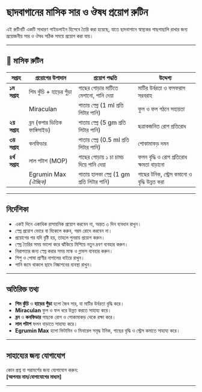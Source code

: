# ছাদবাগানের মাসিক সার ও ঔষধ প্রয়োগ রুটিন

এই রুটিনটি একটি সাধারণ গাইডলাইন হিসেবে তৈরি করা হয়েছে, যাতে ছাদবাগানে স্বাস্থ্যকর গাছগাছালি রাখার জন্য প্রয়োজনীয় সার ও ঔষধ সঠিক সময়ে প্রয়োগ করা যায়।

---

## 🌿 মাসিক রুটিন

| সপ্তাহ    | প্রয়োগের উপাদান                  | প্রয়োগ পদ্ধতি                           | উদ্দেশ্য                                 |
|-----------|---------------------------------|---------------------------------------|------------------------------------------|
| **১ম সপ্তাহ** | শিম কুঁচি + হাড়ের গুঁড়া           | গাছের গোড়ার মাটিতে মেশানো, পানি দেয়া | মাটির উর্বরতা ও ফসফরাস সরবরাহ          |
|           | Miraculan                       | পাতায় স্প্রে (1 ml প্রতি লিটার পানি)   | ফুল ও ফল গঠনে সহায়তা                    |
| **২য় সপ্তাহ** | ব্রন (কপার ভিত্তিক ফাঙ্গিসাইড) | পাতায় স্প্রে (5 gm প্রতি লিটার পানি)   | ছত্রাকজনিত রোগ প্রতিরোধ                  |
| **৩য় সপ্তাহ** | কনফিডার                       | পাতায় স্প্রে (0.5 ml প্রতি লিটার পানি) | পোকামাকড় দমন                           |
| **৪র্থ সপ্তাহ** | লাল পটাশ (MOP)                 | গাছের গোড়ায় ১ চা চামচ দিয়ে পানি দেয়া  | ফলন বৃদ্ধি ও রোগ প্রতিরোধ ক্ষমতা বাড়ানো  |
|           | Egrumin Max *(ঐচ্ছিক)*          | পাতায় হালকা স্প্রে (1 gm প্রতি লিটার পানি) | গাছের টনিক, স্ট্রেস কমানো ও বৃদ্ধি উন্নত করা |

---

## নির্দেশিকা

- একই দিনে একাধিক রাসায়নিক প্রয়োগ করবেন না, অন্তত ৩ দিন ব্যবধান রাখুন।
- স্প্রে প্রয়োগ ভোরে বা বিকেলে করুন, গরম রোদে করবেন না।
- প্রয়োগের পর যদি বৃষ্টি হয়, তাহলে পুনরায় প্রয়োগ করুন।
- স্প্রে তৈরির সময় ভালো করে ঝাঁকিয়ে মিশিয়ে নতুন দ্রবণ ব্যবহার করুন।
- নিরাপত্তার জন্য স্প্রে করার সময় মাস্ক ও গ্লাভস ব্যবহার করুন।
- শিশু ও পোষা প্রাণীর নাগালের বাইরে রাখুন।
- পানি জমে থাকলে ছাদে নিষ্কাশনের ব্যবস্থা রাখুন।

---

## অতিরিক্ত তথ্য

- **শিম কুঁচি** ও **হাড়ের গুঁড়া** হলো জৈব সার, যা মাটির উর্বরতা বৃদ্ধি করে।
- **Miraculan** ফুল ও ফল ধরে উন্নত করতে সাহায্য করে।
- **ব্রন** ও **কনফিডার** গাছকে রোগ ও পোকামাকড় থেকে রক্ষা করে।
- **লাল পটাশ** ফলন বাড়াতে সাহায্য করে।
- **Egrumin Max** হলো ভিটামিন ও মিনারেল সমৃদ্ধ টনিক, গাছের বৃদ্ধি ও স্ট্রেস কমাতে সাহায্য করে।

---

## সাহায্যের জন্য যোগাযোগ

কোন প্রশ্ন বা পরামর্শের জন্য যোগাযোগ করুন:  
**[আপনার নাম/যোগাযোগের মাধ্যম]**

---